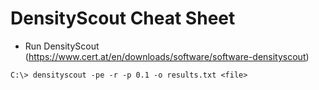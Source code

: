 # DensityScout Cheat Sheet

- Run DensityScout (https://www.cert.at/en/downloads/software/software-densityscout)

```
C:\> densityscout -pe -r -p 0.1 -o results.txt <file>
```
